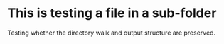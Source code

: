 # This is testing a file in a sub-folder

Testing whether the directory walk and output structure are preserved.
